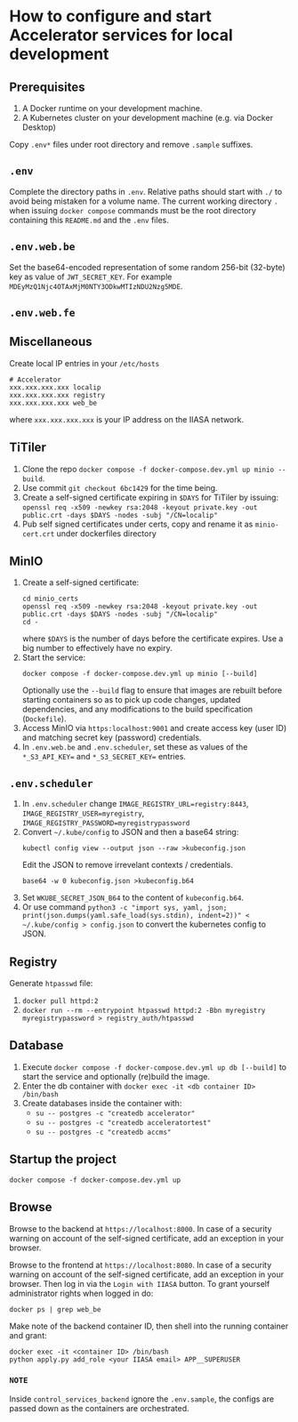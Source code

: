 # How to configure and start Accelerator services for local development

## Prerequisites

1. A Docker runtime on your development machine.
2. A Kubernetes cluster on your development machine (e.g. via Docker Desktop)

Copy `.env*` files under root directory and remove `.sample` suffixes.

## `.env`

Complete the directory paths in `.env`. Relative paths should start with `./` to avoid being mistaken for a volume name. The current working directory `.` when issuing `docker compose` commands must be the root directory containing this `README.md` and the `.env` files.

## `.env.web.be`

Set the base64-encoded representation of some random 256-bit (32-byte) key as value of `JWT_SECRET_KEY`. For example `MDEyMzQ1Njc4OTAxMjM0NTY3ODkwMTIzNDU2Nzg5MDE`.

## `.env.web.fe`

## Miscellaneous

Create local IP entries in your `/etc/hosts`
```
# Accelerator
xxx.xxx.xxx.xxx localip
xxx.xxx.xxx.xxx registry
xxx.xxx.xxx.xxx web_be
```
where `xxx.xxx.xxx.xxx` is your IP address on the IIASA network.

## TiTiler

1. Clone the repo `docker compose -f docker-compose.dev.yml up minio --build`.
2. Use commit `git checkout 6bc1429` for the time being.
3. Create a self-signed certificate expiring in `$DAYS` for TiTiler by issuing:
  `openssl req -x509 -newkey rsa:2048 -keyout private.key -out public.crt -days $DAYS -nodes -subj "/CN=localip"`
4. Pub self signed certificates under certs, copy and rename it as `minio-cert.crt` under dockerfiles directory

## MinIO

1. Create a self-signed certificate:
   ```
   cd minio_certs
   openssl req -x509 -newkey rsa:2048 -keyout private.key -out public.crt -days $DAYS -nodes -subj "/CN=localip"
   cd -
   ```
   where `$DAYS` is the number of days before the certificate expires. Use a big number to effectively have no expiry.
2. Start the service:
   ```
   docker compose -f docker-compose.dev.yml up minio [--build]
   ```
   Optionally use the `--build` flag to ensure that images are rebuilt before starting
   containers so as to pick up code changes, updated dependencies, and any
   modifications to the build specification (`Dockefile`).
3. Access MinIO via `https:localhost:9001` and create access key (user ID)
   and matching secret key (password) credentials.
4. In `.env.web.be` and `.env.scheduler`, set these as values of the `*_S3_API_KEY=`
   and `*_S3_SECRET_KEY=` entries.

## `.env.scheduler`

1. In `.env.scheduler` change `IMAGE_REGISTRY_URL=registry:8443`, `IMAGE_REGISTRY_USER=myregistry`, `IMAGE_REGISTRY_PASSWORD=myregistrypassword`
2. Convert `~/.kube/config` to JSON and then a base64 string:
   ```
   kubectl config view --output json --raw >kubeconfig.json
   ```
   Edit the JSON to remove irrevelant contexts / credentials.
   ```
   base64 -w 0 kubeconfig.json >kubeconfig.b64
   ```
3. Set  `WKUBE_SECRET_JSON_B64` to the content of `kubeconfig.b64`.
4. Or use command `python3 -c "import sys, yaml, json; print(json.dumps(yaml.safe_load(sys.stdin), indent=2))" < ~/.kube/config > config.json` to convert the kubernetes config to JSON.

## Registry

Generate `htpasswd` file:
1. `docker pull httpd:2`
2. `docker run --rm --entrypoint htpasswd httpd:2 -Bbn myregistry myregistrypassword > registry_auth/htpasswd`

## Database

1. Execute `docker compose -f docker-compose.dev.yml up db [--build]` to start the service and optionally (re)build the image.
2. Enter the db container with `docker exec -it <db container ID> /bin/bash`
3. Create databases inside the container with:
   - `su -- postgres -c "createdb accelerator"`
   - `su -- postgres -c "createdb acceleratortest"`
   - `su -- postgres -c "createdb accms"`

## Startup the project

`docker compose -f docker-compose.dev.yml up`

## Browse

Browse to the backend at `https://localhost:8000`. In case of a security warning on account of the self-signed certificate, add an exception in your browser.

Browse to the frontend at `https://localhost:8080`. In case of a security warning on account of the self-signed certificate, add an exception in your browser. Then log in via the `Login with IIASA` button. To grant yourself administrator rights when logged in do:
```
docker ps | grep web_be
```
Make note of the backend container ID, then shell into the running container and grant:
```
docker exec -it <container ID> /bin/bash
python apply.py add_role <your IIASA email> APP__SUPERUSER
```

### `NOTE`

Inside `control_services_backend` ignore the `.env.sample`, the configs are passed down as the containers are orchestrated.
